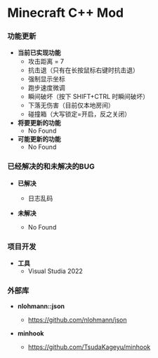 ﻿# Minecraft  C++ Mod

### **功能更新**

- **当前已实现功能**
  - 攻击距离 = 7
  - 抗击退（只有在长按鼠标右键时抗击退）
  - 强制显示坐标
  - 跑步速度微调
  - 瞬间破坏（按下 SHIFT+CTRL 时瞬间破坏）
  - 下落无伤害（目前仅本地房间）
  - 碰撞箱（大写锁定=开启，反之关闭）
- **将要更新的功能**
  - No Found
- **可能更新的功能**
  - No Found
  
### **已经解决的和未解决的BUG**
- **已解决**
  - 日志乱码

- **未解决**
  - No Found
  
### **项目开发**
- **工具**
  - Visual Studia 2022

### **外部库**
- **nlohmann::json**
  - https://github.com/nlohmann/json
  
- **minhook**
  - https://github.com/TsudaKageyu/minhook

